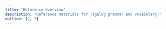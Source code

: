 ```yaml
---
title: "Reference Overview"
description: "Reference materials for Tagalog grammar and vocabulary."
outline: [2, 3]
---
```

